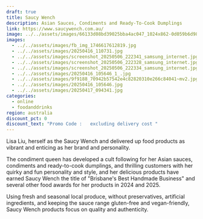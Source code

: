 ```yaml
---
draft: true
title: Saucy Wench
description: Asian Sauces, Condiments and Ready-To-Cook Dumplings
link: https://www.saucywench.com.au/
image: ../../assets/images/66133d08bd39025bba4ac047_1024x862-0d059b6d981dddd5d04d62df4f0240a1.jpeg
images:
  - ../../assets/images/fb_img_1746617612819.jpg
  - ../../assets/images/20250416_110731.jpg
  - ../../assets/images/screenshot_20250506_222341_samsung_internet.jpg
  - ../../assets/images/screenshot_20250506_222328_samsung_internet.jpg
  - ../../assets/images/screenshot_20250506_222334_samsung_internet.jpg
  - ../../assets/images/20250416_105646_1_.jpg
  - ../../assets/images/9f9188_70942b57542e4c82820310e266c84041~mv2.jpg
  - ../../assets/images/20250416_105646.jpg
  - ../../assets/images/20250417_094341.jpg
categories:
  - online
  - foodanddrinks
region: australia
discount_pct: 0
discount_text: "Promo Code :   excluding delivery cost "
---
```

Lisa Liu, herself as the Saucy Wench and delivered up food products as vibrant and enticing as her brand and personality.

The condiment queen has developed a cult following for her Asian sauces, condiments and ready-to-cook dumplings, and thrilling customers with her quirky and fun personality and style, and her delicious products have earned Saucy Wench the title of "Brisbane's Best Handmade Business" and several other food awards for her products in 2024 and 2025.

Using fresh and seasonal local produce, without preservatives, artificial ingredients, and keeping the sauce range gluten-free and vegan-friendly, Saucy Wench products focus on quality and authenticity.
